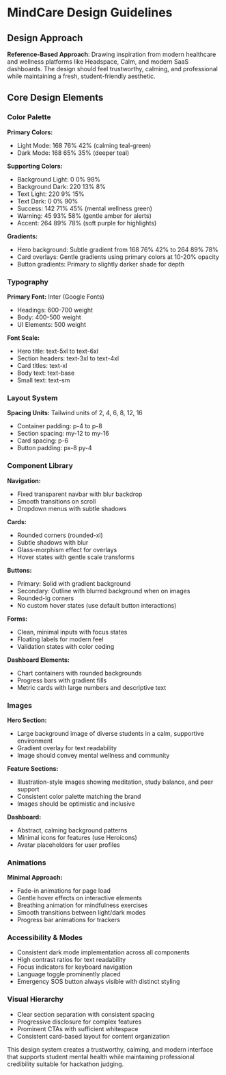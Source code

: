 # MindCare Design Guidelines

## Design Approach
**Reference-Based Approach**: Drawing inspiration from modern healthcare and wellness platforms like Headspace, Calm, and modern SaaS dashboards. The design should feel trustworthy, calming, and professional while maintaining a fresh, student-friendly aesthetic.

## Core Design Elements

### Color Palette
**Primary Colors:**
- Light Mode: 168 76% 42% (calming teal-green)
- Dark Mode: 168 65% 35% (deeper teal)

**Supporting Colors:**
- Background Light: 0 0% 98%
- Background Dark: 220 13% 8%
- Text Light: 220 9% 15%
- Text Dark: 0 0% 90%
- Success: 142 71% 45% (mental wellness green)
- Warning: 45 93% 58% (gentle amber for alerts)
- Accent: 264 89% 78% (soft purple for highlights)

**Gradients:**
- Hero background: Subtle gradient from 168 76% 42% to 264 89% 78%
- Card overlays: Gentle gradients using primary colors at 10-20% opacity
- Button gradients: Primary to slightly darker shade for depth

### Typography
**Primary Font:** Inter (Google Fonts)
- Headings: 600-700 weight
- Body: 400-500 weight
- UI Elements: 500 weight

**Font Scale:**
- Hero title: text-5xl to text-6xl
- Section headers: text-3xl to text-4xl
- Card titles: text-xl
- Body text: text-base
- Small text: text-sm

### Layout System
**Spacing Units:** Tailwind units of 2, 4, 6, 8, 12, 16
- Container padding: p-4 to p-8
- Section spacing: my-12 to my-16
- Card spacing: p-6
- Button padding: px-8 py-4

### Component Library

**Navigation:**
- Fixed transparent navbar with blur backdrop
- Smooth transitions on scroll
- Dropdown menus with subtle shadows

**Cards:**
- Rounded corners (rounded-xl)
- Subtle shadows with blur
- Glass-morphism effect for overlays
- Hover states with gentle scale transforms

**Buttons:**
- Primary: Solid with gradient background
- Secondary: Outline with blurred background when on images
- Rounded-lg corners
- No custom hover states (use default button interactions)

**Forms:**
- Clean, minimal inputs with focus states
- Floating labels for modern feel
- Validation states with color coding

**Dashboard Elements:**
- Chart containers with rounded backgrounds
- Progress bars with gradient fills
- Metric cards with large numbers and descriptive text

### Images
**Hero Section:**
- Large background image of diverse students in a calm, supportive environment
- Gradient overlay for text readability
- Image should convey mental wellness and community

**Feature Sections:**
- Illustration-style images showing meditation, study balance, and peer support
- Consistent color palette matching the brand
- Images should be optimistic and inclusive

**Dashboard:**
- Abstract, calming background patterns
- Minimal icons for features (use Heroicons)
- Avatar placeholders for user profiles

### Animations
**Minimal Approach:**
- Fade-in animations for page load
- Gentle hover effects on interactive elements
- Breathing animation for mindfulness exercises
- Smooth transitions between light/dark modes
- Progress bar animations for trackers

### Accessibility & Modes
- Consistent dark mode implementation across all components
- High contrast ratios for text readability
- Focus indicators for keyboard navigation
- Language toggle prominently placed
- Emergency SOS button always visible with distinct styling

### Visual Hierarchy
- Clear section separation with consistent spacing
- Progressive disclosure for complex features
- Prominent CTAs with sufficient whitespace
- Consistent card-based layout for content organization

This design system creates a trustworthy, calming, and modern interface that supports student mental health while maintaining professional credibility suitable for hackathon judging.